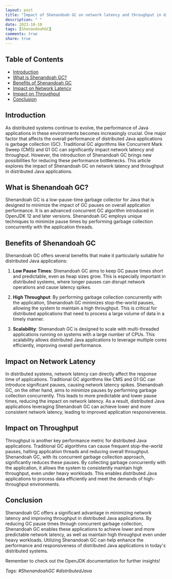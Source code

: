 ```yaml
---
layout: post
title: "Impact of Shenandoah GC on network latency and throughput in distributed Java applications"
description: " "
date: 2023-10-10
tags: [ShenandoahGC]
comments: true
share: true
---
```


## Table of Contents

- [Introduction](#introduction)
- [What is Shenandoah GC?](#what-is-shenandoah-gc)
- [Benefits of Shenandoah GC](#benefits-of-shenandoah-gc)
- [Impact on Network Latency](#impact-on-network-latency)
- [Impact on Throughput](#impact-on-throughput)
- [Conclusion](#conclusion)

## Introduction

As distributed systems continue to evolve, the performance of Java applications in these environments becomes increasingly crucial. One major factor that affects the overall performance of distributed Java applications is garbage collection (GC). Traditional GC algorithms like Concurrent Mark Sweep (CMS) and G1 GC can significantly impact network latency and throughput. However, the introduction of Shenandoah GC brings new possibilities for reducing these performance bottlenecks. This article explores the impact of Shenandoah GC on network latency and throughput in distributed Java applications.

## What is Shenandoah GC?

Shenandoah GC is a low-pause-time garbage collector for Java that is designed to minimize the impact of GC pauses on overall application performance. It is an advanced concurrent GC algorithm introduced in OpenJDK 12 and later versions. Shenandoah GC employs unique techniques to minimize pause times by performing garbage collection concurrently with the application threads.

## Benefits of Shenandoah GC

Shenandoah GC offers several benefits that make it particularly suitable for distributed Java applications:

1. **Low Pause Times**: Shenandoah GC aims to keep GC pause times short and predictable, even as heap sizes grow. This is especially important in distributed systems, where longer pauses can disrupt network operations and cause latency spikes.

2. **High Throughput**: By performing garbage collection concurrently with the application, Shenandoah GC minimizes stop-the-world pauses, allowing the system to maintain a high throughput. This is critical for distributed applications that need to process a large volume of data in a timely manner.

3. **Scalability**: Shenandoah GC is designed to scale with multi-threaded applications running on systems with a large number of CPUs. This scalability allows distributed Java applications to leverage multiple cores efficiently, improving overall performance.

## Impact on Network Latency

In distributed systems, network latency can directly affect the response time of applications. Traditional GC algorithms like CMS and G1 GC can introduce significant pauses, causing network latency spikes. Shenandoah GC, on the other hand, aims to minimize pauses by performing garbage collection concurrently. This leads to more predictable and lower pause times, reducing the impact on network latency. As a result, distributed Java applications leveraging Shenandoah GC can achieve lower and more consistent network latency, leading to improved application responsiveness.

## Impact on Throughput

Throughput is another key performance metric for distributed Java applications. Traditional GC algorithms can cause frequent stop-the-world pauses, halting application threads and reducing overall throughput. Shenandoah GC, with its concurrent garbage collection approach, significantly reduces these pauses. By collecting garbage concurrently with the application, it allows the system to consistently maintain high throughput, even under heavy workloads. This enables distributed Java applications to process data efficiently and meet the demands of high-throughput environments.

## Conclusion

Shenandoah GC offers a significant advantage in minimizing network latency and improving throughput in distributed Java applications. By reducing GC pause times through concurrent garbage collection, Shenandoah GC enables these applications to achieve lower and more predictable network latency, as well as maintain high throughput even under heavy workloads. Utilizing Shenandoah GC can help enhance the performance and responsiveness of distributed Java applications in today's distributed systems.

Remember to check out the OpenJDK documentation for further insights!

*Tags: #ShenandoahGC #distributedJava*